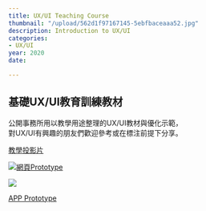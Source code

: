 ```yaml
---
title: UX/UI Teaching Course
thumbnail: "/upload/562d1f97167145-5ebfbaceaaa52.jpg"
description: Introduction to UX/UI
categories:
- UX/UI
year: 2020
date: 

---
```

## 基礎UX/UI教育訓練教材

公開事務所用以教學用途整理的UX/UI教材與優化示範，  
對UX/UI有興趣的朋友們歡迎參考或在標注前提下分享。

[教學投影片](https://drive.google.com/file/d/1-bH9WsT7DUO_-GT-S5LlqrZD5SmPptrt/view?usp=sharing)

![](https://i.imgur.com/fAAAuHk.jpg)[網頁Prototype](https://xd.adobe.com/view/9dcb1744-ca1a-4673-62a3-e96b52dcf508-ebfa)

![](https://i.imgur.com/95l20iE.png)

[APP Prototype](https://xd.adobe.com/view/6f949ea6-0042-4dd0-4d65-b066027bb583-19a5/?fullscreen)